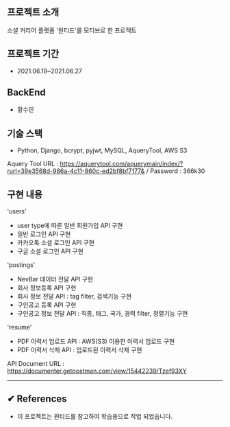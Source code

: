 ## 프로젝트 소개
소셜 커리어 플랫폼 '원티드'를 모티브로 한 프로젝트

## 프로젝트 기간
- 2021.06.19~2021.06.27

## BackEnd
- 황수민

## 기술 스택
- Python, Django, bcrypt, pyjwt, MySQL, AqueryTool, AWS S3

Aquery Tool URL : https://aquerytool.com/aquerymain/index/?rurl=39e3568d-986a-4c11-860c-ed2bf8bf7177& / Password : 366k30

## 구현 내용 
'users'
- user type에 따른 일반 회원가입 API 구현
- 일반 로그인 API 구현
- 카카오톡 소셜 로그인 API 구현
- 구글 소셜 로그인 API 구현

'postings'
- NevBar 데이터 전달 API 구현
- 회사 정보등록 API 구현
- 회사 정보 전달 API : tag filter, 검색기능 구현
- 구인공고 등록 API 구현
- 구인공고 정보 전달 API : 직종, 태그, 국가, 경력 filter, 정렬기능 구현

'resume'
- PDF 이력서 업로드 API : AWS(S3) 이용한 이력서 업로드 구현
- PDF 이력서 삭제 API : 업로드된 이력서 삭제 구현

API Document URL : https://documenter.getpostman.com/view/15442239/Tzef93XY

-------------------
## ✔︎ References
- 이 프로젝트는 원티드를 참고하여 학습용으로 작업 되었습니다.
